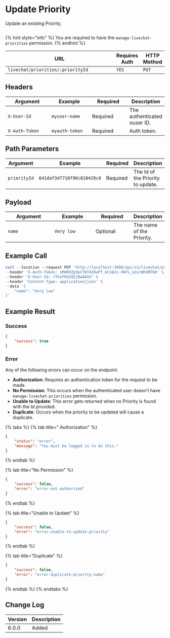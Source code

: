 # Update Priority

Update an existing Priority.

<figure><img src="../../../../../../../.gitbook/assets/enterprise.jpg" alt=""><figcaption></figcaption></figure>

{% hint style="info" %}
You are required to have the `manage-livechat-priorities` permission.
{% endhint %}

<table><thead><tr><th width="356.3333333333333">URL</th><th>Requires Auth</th><th>HTTP Method</th></tr></thead><tbody><tr><td><code>livechat/priorities/:priorityId</code></td><td><code>YES</code></td><td><code>PUT</code></td></tr></tbody></table>

## Headers

<table><thead><tr><th width="179">Argument</th><th width="169">Example</th><th width="143">Required</th><th>Description</th></tr></thead><tbody><tr><td><code>X-User-Id</code></td><td><code>myuser-name</code></td><td>Required</td><td>The authenticated ouser ID.</td></tr><tr><td><code>X-Auth-Token</code></td><td><code>myauth-token</code></td><td>Required</td><td>Auth token.</td></tr></tbody></table>

## Path Parameters

<table><thead><tr><th width="152">Argument</th><th width="277">Example</th><th width="149">Required</th><th>Description</th></tr></thead><tbody><tr><td><code>priorityId</code></td><td><code>641daf3d7718f90c810429c8</code></td><td>Required</td><td>The Id of the Priority to update.</td></tr></tbody></table>

## Payload

<table><thead><tr><th width="216">Argument</th><th width="188">Example</th><th width="158">Required</th><th>Description</th></tr></thead><tbody><tr><td><code>name</code></td><td><code>Very low</code></td><td>Optional</td><td>The name of the Priority.</td></tr></tbody></table>

## Example Call

```powershell
curl --location --request PUT 'http://localhost:3000/api/v1/livechat/priorities/64007cc2fa0ed7dd905092e3' \
--header 'X-Auth-Token: sMmROZpdpCTbY43XwPT_bCsWJc-VW7v_e2urWhUM766' \
--header 'X-User-Id: rYhzFRd2QZjNwAAXX' \
--header 'Content-Type: application/json' \
--data '{
    "name": "Very low"
}'
```

## Example Result

### Success

```json
{
    "success": true
}
```

### Error

Any of the following errors can occur on the endpoint.

* **Authorization**: Requires an authentication token for the request to be made.
* **No Permission**: This occurs when the authenticated user doesn't have `manage-livechat-priorities` permission.
* **Unable to Update**: This error gets returned when no Priority is found with the Id provided.
* **Duplicate**: Occurs when the priority to be updated will cause a duplicate.

{% tabs %}
{% tab title=" Authorization" %}
```json
{
    "status": "error",
    "message": "You must be logged in to do this."
}
```
{% endtab %}

{% tab title="No Permission" %}
```json
{
    "success": false,
    "error": "error-not-authorized"
}
```
{% endtab %}

{% tab title="Unable to Update" %}
```json
{
    "success": false,
    "error": "error-unable-to-update-priority"
}
```
{% endtab %}

{% tab title="Duplicate" %}
```json
{
    "success": false,
    "error": "error-duplicate-priority-name"
}
```
{% endtab %}
{% endtabs %}

## Change Log

| Version | Description |
| ------- | ----------- |
| 6.0.0   | Added       |
